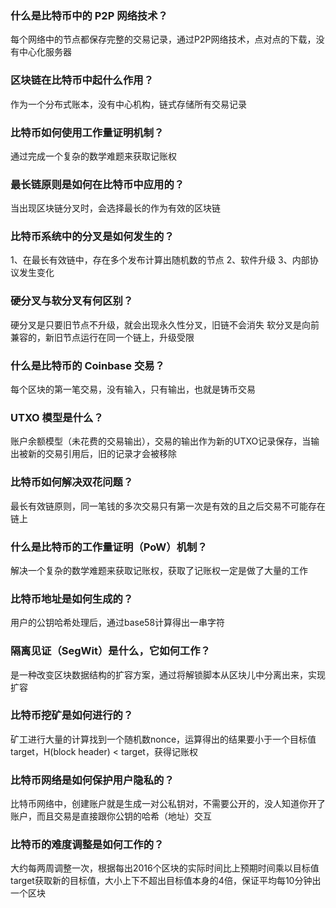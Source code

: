 
### 什么是比特币中的 P2P 网络技术？

每个网络中的节点都保存完整的交易记录，通过P2P网络技术，点对点的下载，没有中心化服务器

### 区块链在比特币中起什么作用？

作为一个分布式账本，没有中心机构，链式存储所有交易记录

### 比特币如何使用工作量证明机制？

通过完成一个复杂的数学难题来获取记账权

### 最长链原则是如何在比特币中应用的？

当出现区块链分叉时，会选择最长的作为有效的区块链

### 比特币系统中的分叉是如何发生的？

1、在最长有效链中，存在多个发布计算出随机数的节点
2、软件升级
3、内部协议发生变化

### 硬分叉与软分叉有何区别？

硬分叉是只要旧节点不升级，就会出现永久性分叉，旧链不会消失
软分叉是向前兼容的，新旧节点运行在同一个链上，升级受限

### 什么是比特币的 Coinbase 交易？

每个区块的第一笔交易，没有输入，只有输出，也就是铸币交易

### UTXO 模型是什么？

账户余额模型（未花费的交易输出），交易的输出作为新的UTXO记录保存，当输出被新的交易引用后，旧的记录才会被移除

### 比特币如何解决双花问题？

最长有效链原则，同一笔钱的多次交易只有第一次是有效的且之后交易不可能存在链上

### 什么是比特币的工作量证明（PoW）机制？

解决一个复杂的数学难题来获取记账权，获取了记账权一定是做了大量的工作

### 比特币地址是如何生成的？

用户的公钥哈希处理后，通过base58计算得出一串字符

### 隔离见证（SegWit）是什么，它如何工作？

是一种改变区块数据结构的扩容方案，通过将解锁脚本从区块儿中分离出来，实现扩容

### 比特币挖矿是如何进行的？

矿工进行大量的计算找到一个随机数nonce，运算得出的结果要小于一个目标值target，H(block header) < target，获得记账权

### 比特币网络是如何保护用户隐私的？

比特币网络中，创建账户就是生成一对公私钥对，不需要公开的，没人知道你开了账户，而且交易是直接跟你公钥的哈希（地址）交互

### 比特币的难度调整是如何工作的？

大约每两周调整一次，根据每出2016个区块的实际时间比上预期时间乘以目标值target获取新的目标值，大小上下不超出目标值本身的4倍，保证平均每10分钟出一个区块
